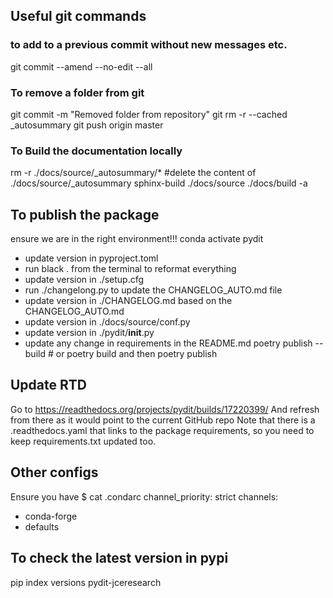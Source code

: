 
## Useful git commands

### to add to a previous commit without new messages etc.
git commit --amend --no-edit --all 

### To remove a folder from git
git commit -m "Removed folder from repository"
git rm -r --cached _autosummary
git push origin master


### To Build the documentation locally
rm -r ./docs/source/_autosummary/*   #delete the content of ./docs/source/_autosummary
sphinx-build ./docs/source ./docs/build  -a


## To publish the package
 ensure we are in the right environment!!!
conda activate pydit

* update version in pyproject.toml
* run black . from the terminal to reformat everything
* update version in ./setup.cfg
* run ./changelong.py to update the CHANGELOG_AUTO.md file 
* update version in ./CHANGELOG.md based on the CHANGELOG_AUTO.md
* update version in ./docs/source/conf.py
* update version in ./pydit/__init__.py
* update any change in requirements in the README.md
poetry publish --build # or poetry build and then poetry publish

## Update RTD
Go to 
https://readthedocs.org/projects/pydit/builds/17220399/
And refresh from there as it would point to the current GitHub repo
Note that there is a .readthedocs.yaml that links to the package requirements,
so you need to keep requirements.txt updated too.



## Other configs
Ensure you have 
$ cat .condarc
channel_priority: strict
channels:
  - conda-forge
  - defaults


## To check the latest version in pypi

pip index versions pydit-jceresearch
